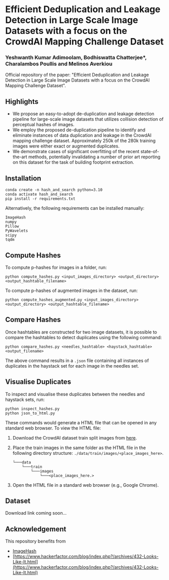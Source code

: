 # Efficient Deduplication and Leakage Detection in Large Scale Image Datasets with a focus on the CrowdAI Mapping Challenge Dataset

### Yeshwanth Kumar Adimoolam, Bodhiswatta Chatterjee*, Charalambos Poullis and Melinos Averkiou


Official repository of the paper: "Efficient Deduplication and Leakage Detection in Large Scale Image Datasets with a focus on the CrowdAI Mapping Challenge Dataset".

## Highlights
- We propose an easy-to-adopt de-duplication and leakage detection pipeline for large-scale image datasets that utilizes collision detection of perceptual hashes of images.
- We employ the proposed de-duplication pipeline to identify and eliminate instances of data duplication and leakage in the CrowdAI mapping challenge dataset. Approximately 250k of the 280k training images were either exact or augmented duplicates.
- We demonstrate cases of significant overfitting of the recent state-of-the-art methods, potentially invalidating a number of prior art reporting on this dataset for the task of building footprint extraction.

## Installation

```
conda create -n hash_and_search python=3.10
conda activate hash_and_search
pip install -r requirements.txt
```
Alternatively, the following requirements can be installed manually:
```
ImageHash
numpy
Pillow
PyWavelets
scipy
tqdm
```

## Compute Hashes
To compute p-hashes for images in a folder, run:

```
python compute_hashes.py <input_images_directory> <output_directory> <output_hashtable_filename>
```

To compute p-hashes of augmented images in the dataset, run:
```
python compute_hashes_augmented.py <input_images_directory> <output_directory> <output_hashtable_filename>
```

## Compare Hashes
Once hashtables are constructed for two image datasets, it is possible to compare the hashtables to detect duplicates using the following command:
```
python compare_hashes.py <needles_hashtable> <haystack_hashtable> <output_filename>
```
The above command results in a `.json` file containing all instances of duplicates in the haystack set for each image in the needles set.

## Visualise Duplicates
To inspect and visualise these duplicates between the needles and haystack sets, run:

```
python inspect_hashes.py
python json_to_html.py
```
These commands would generate a HTML file that can be opened in any standard web browser. To view the HTML file:

1. Download the CrowdAI dataset train split images from [here](https://www.aicrowd.com/challenges/mapping-challenge/dataset_files).
2. Place the train images in the same folder as the HTML file in the following directory structure: `./data/train/images/<place_images_here>`.
    ```
    └───data
        └───train
            └───images
                └───<place_images_here.>
    ```

3. Open the HTML file in a standard web browser (e.g., Google Chrome).

## Dataset

Download link coming soon...
<!-- Download the deduplicated and corrected subset of the CrowdAI dataset [here](). -->

<!-- ## Citation
If you find our work useful in your research, please consider citing:
```

``` -->

## Acknowledgement
This repository benefits from
- [ImageHash](https://github.com/JohannesBuchner/imagehash)
- [https://www.hackerfactor.com/blog/index.php?/archives/432-Looks-Like-It.html](https://www.hackerfactor.com/blog/index.php?/archives/432-Looks-Like-It.html)
<!-- - [hawp](https://github.com/cherubicXN/hawp) -->
<!-- - [hawp](https://github.com/cherubicXN/hawp) -->
<!-- - [hawp](https://github.com/cherubicXN/hawp) -->
<!-- - [hawp](https://github.com/cherubicXN/hawp) -->